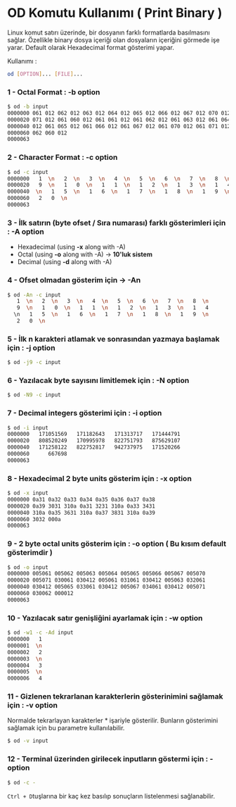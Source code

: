 # OD Komutu Kullanımı ( Print Binary )
Linux komut satırı üzerinde, bir dosyanın farklı formatlarda basılmasını sağlar.
Özellikle binary dosya içeriği olan dosyaların içeriğini görmede işe yarar.
Default olarak Hexadecimal format gösterimi yapar.

Kullanımı :
```bash
od [OPTION]... [FILE]...
```

### 1 - Octal Format : -b option
```bash
$ od -b input
0000000 061 012 062 012 063 012 064 012 065 012 066 012 067 012 070 012
0000020 071 012 061 060 012 061 061 012 061 062 012 061 063 012 061 064
0000040 012 061 065 012 061 066 012 061 067 012 061 070 012 061 071 012
0000060 062 060 012
0000063
```

### 2 - Character Format : -c option
```bash
$ od -c input
0000000   1  \n   2  \n   3  \n   4  \n   5  \n   6  \n   7  \n   8  \n
0000020   9  \n   1   0  \n   1   1  \n   1   2  \n   1   3  \n   1   4
0000040  \n   1   5  \n   1   6  \n   1   7  \n   1   8  \n   1   9  \n
0000060   2   0  \n
0000063
```

### 3 - İlk satırın (byte ofset / Sıra numarası) farklı gösterimleri için : -A option
- Hexadecimal (using **-x** along with -A)
- Octal (using **-o** along with -A) -> **10'luk sistem**
- Decimal (using **-d** along with -A)
### 4 - Ofset olmadan gösterim için -> -An
```bash
$ od -An -c input
   1  \n   2  \n   3  \n   4  \n   5  \n   6  \n   7  \n   8  \n
   9  \n   1   0  \n   1   1  \n   1   2  \n   1   3  \n   1   4
  \n   1   5  \n   1   6  \n   1   7  \n   1   8  \n   1   9  \n
   2   0  \n
```

### 5 - İlk n karakteri atlamak ve sonrasından yazmaya başlamak için : -j option
```bash
$ od -j9 -c input
```

### 6 - Yazılacak byte sayısını limitlemek için : -N option
```bash
$ od -N9 -c input
```

### 7 -  Decimal integers gösterimi için : -i option
```bash
$ od -i input
0000000   171051569   171182643   171313717   171444791
0000020   808520249   170995978   822751793   875629107
0000040   171258122   822752817   942737975   171520266
0000060      667698
0000063
```

### 8 - Hexadecimal 2 byte units gösterim için : -x option
```bash
$ od -x input
0000000 0a31 0a32 0a33 0a34 0a35 0a36 0a37 0a38
0000020 0a39 3031 310a 0a31 3231 310a 0a33 3431
0000040 310a 0a35 3631 310a 0a37 3831 310a 0a39
0000060 3032 000a
0000063
```

### 9 - 2 byte octal units gösterim için : -o option ( Bu kısım default gösterimdir )
```bash
$ od -o input
0000000 005061 005062 005063 005064 005065 005066 005067 005070
0000020 005071 030061 030412 005061 031061 030412 005063 032061
0000040 030412 005065 033061 030412 005067 034061 030412 005071
0000060 030062 000012
0000063
```

### 10 - Yazılacak satır genişliğini ayarlamak için : -w option
```bash
$ od -w1 -c -Ad input
0000000   1
0000001  \n
0000002   2
0000003  \n
0000004   3
0000005  \n
0000006   4
```

### 11 - Gizlenen tekrarlanan karakterlerin gösterinimini sağlamak için : -v option
Normalde tekrarlayan karakterler * işariyle gösterilir. Bunların gösterimini sağlamak için bu parametre kullanılabilir. 
```bash
$ od -v input
```

### 12 - Terminal üzerinden girilecek inputların göstermi için : - option
```bash
$ od -c -
```

`Ctrl + D`tuşlarına bir kaç kez basılıp sonuçların listelenmesi sağlanabilir.











